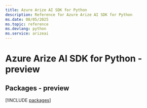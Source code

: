 ```yaml
---
title: Azure Arize AI SDK for Python
description: Reference for Azure Arize AI SDK for Python
ms.date: 08/05/2025
ms.topic: reference
ms.devlang: python
ms.service: arizeai
---
```

# Azure Arize AI SDK for Python - preview
## Packages - preview
[!INCLUDE [packages](arize-ai-index.md)]